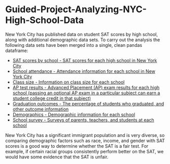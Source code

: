 # Guided-Project-Analyzing-NYC-High-School-Data
New York City has published data on student SAT scores by high school, along with additional demographic data sets. To carry out the analysis the following data sets have been merged into a single, clean pandas dataframe:

- <a href="">SAT scores by school - SAT scores for each high school in New York City</a>
- <a href="">School attendance - Attendance information for each school in New York City</a>
- <a href="">Class size - Information on class size for each school</a>
- <a href="">AP test results - Advanced Placement (AP) exam results for each high school (passing an optional AP exam in a particular subject can earn a student college credit in that subject)</a>
- <a href="">Graduation outcomes - The percentage of students who graduated, and other outcome information</a>
- <a href="">Demographics - Demographic information for each school</a>
- <a href="">School survey - Surveys of parents, teachers, and students at each school</a>

New York City has a significant immigrant population and is very diverse, so comparing demographic factors such as race, income, and gender with SAT scores is a good way to determine whether the SAT is a fair test. For example, if certain racial groups consistently perform better on the SAT, we would have some evidence that the SAT is unfair.
